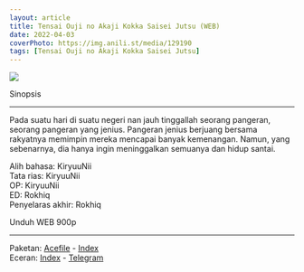 ```yaml
---
layout: article
title: Tensai Ouji no Akaji Kokka Saisei Jutsu (WEB)
date: 2022-04-03
coverPhoto: https://img.anili.st/media/129190
tags: [Tensai Ouji no Akaji Kokka Saisei Jutsu]
---
```


![](https://img.anili.st/media/129190)

Sinopsis

---
Pada suatu hari di suatu negeri nan jauh tinggallah seorang pangeran, seorang pangeran yang jenius.
Pangeran jenius berjuang bersama rakyatnya memimpin mereka mencapai banyak kemenangan.
Namun, yang sebenarnya, dia hanya ingin meninggalkan semuanya dan hidup santai.

Alih bahasa: KiryuuNii
<br>
Tata rias: KiryuuNii
<br>
OP: KiryuuNii
<br>
ED: Rokhiq
<br>
Penyelaras akhir: Rokhiq

Unduh WEB 900p

---
Paketan: [Acefile](https://acefile.co/f/73180315/a-1-tensai-ouji-no-akaji-kokka-saisei-jutsu-webx264-900paac-7z) - [Index](https://proyek.a-1ddl.workers.dev/1:/%5BA-1%5D%20Tensai%20Ouji%20no%20Akaji%20Kokka%20Saisei%20Jutsu%20%5BWEB%5D%5Bx264%20900p%5D%5BAAC%5D.7z)
<br>
Eceran: [Index](https://proyek.a-1ddl.workers.dev/0:/Musim%20Dingin%202022/%5BWEB%5D/%5BA-1%5D%20Tensai%20Ouji%20no%20Akaji%20Kokka%20Saisei%20Jutsu%20%5BWEB%5D%5Bx264%20900p%5D%5BAAC%5D/) - [Telegram](https://t.me/a1fansub/95)
